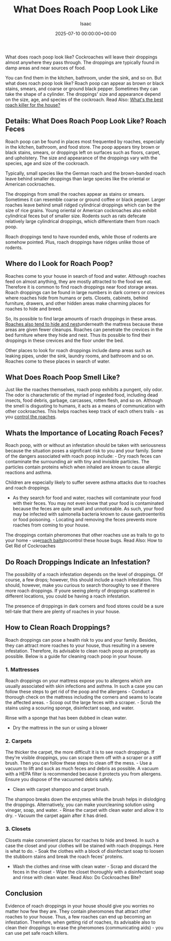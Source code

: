 ﻿---
title: What Does Roach Poop Look Like
description: What does roach poop look like?Cockroaches will leave their droppings almost anywhere they pass through. The droppings are typically found in damp areas and...
slug: /what-does-roach-poop-look-like/
date: 2025-07-10 00:00:00+00:00
lastmod: 2025-07-10 00:00:00+03:00
author: Isaac
categories:
- Cockroaches
- Guide
tags:
- cockroaches
- roach
- poop
layout: post
---

What does roach poop look like? Cockroaches will leave their droppings almost anywhere they pass through. The droppings are typically found in damp areas and near sources of food.

You can find them in the kitchen, bathroom, under the sink, and so on. But what does roach poop look like? Roach poop can appear as brown or black stains, smears, and coarse or ground black pepper. Sometimes they can take the shape of a cylinder. The droppings' size and appearance depend on the size, age, and species of the cockroach. Read Also: [What's the best roach killer for the house? ](https://pestpolicy.com/best-roach-killer-for-apartments/)

##  **Details: What Does Roach Poop Look Like? Roach Feces**

Roach poop can be found in places most frequented by roaches, especially in the kitchen, bathroom, and food store. The poop appears tiny brown or black stains, smears, or droppings left on surfaces such as floors, carpet, and upholstery. The size and appearance of the droppings vary with the species, age and size of the cockroach.

Typically, small species like the German roach and the brown-banded roach leave behind smaller droppings than large species like the oriental or American cockroaches.

The droppings from small the roaches appear as stains or smears. Sometimes it can resemble coarse or ground coffee or black pepper. Larger roaches leave behind small ridged cylindrical droppings which can be the size of rice grains. Young oriental or American cockroaches also exhibit cylindrical feces but of smaller size. Rodents such as rats defecate relatively large cylindrical droppings, which differentiate them from roach poop.

Roach droppings tend to have rounded ends, while those of rodents are somehow pointed. Plus, roach droppings have ridges unlike those of rodents.

##  **Where do I Look for Roach Poop?**

Roaches come to your house in search of food and water. Although roaches feed on almost anything, they are mostly attracted to the food we eat. Therefore it is common to find roach droppings near food storage areas. Roach droppings can be found in large numbers in dark corners or crevices where roaches hide from humans or pets. Closets, cabinets, behind furniture, drawers, and other hidden areas make charming places for roaches to hide and breed.

So, its possible to find large amounts of roach droppings in these areas. [Roaches also tend to hide and nest](https://pestpolicy.com/how-to-find-a-roach-nest/)underneath the mattress because these areas are given fewer cleanups. Roaches can penetrate the crevices in the bed furniture where they hide and nest. Thus its possible to find their droppings in these crevices and the floor under the bed.

Other places to look for roach droppings include damp areas such as leaking pipes, under the sink, laundry rooms, and bathroom and so on. Roaches come to these places in search of water.

##  **What Does Roach Poop Smell Like?**

Just like the roaches themselves, roach poop exhibits a pungent, oily odor. The odor is characteristic of the myriad of ingested food, including dead insects, food debris, garbage, carcasses, rotten flesh, and so on. Although the smell is disgusting to humans, it acts as a means of communication with other cockroaches. This helps roaches keep track of each others trails - as you [control the roaches](https://entomology.ca.uky.edu/ef614).

##  **Whats the Importance of Locating Roach Feces?**

Roach poop, with or without an infestation should be taken with seriousness because the situation poses a significant risk to you and your family. Some of the dangers associated with roach poop include: - Dry roach feces can contaminate the surrounding air with tiny and invisible particles. The particles contain proteins which when inhaled are known to cause allergic reactions and asthma.

Children are especially likely to suffer severe asthma attacks due to roaches and roach droppings.

- As they search for food and water, roaches will contaminate your food with their feces. You may not even know that your food is contaminated because the feces are quite small and unnoticeable. As such, your food may be infected with salmonella bacteria known to cause gastroenteritis or food poisoning. - Locating and removing the feces prevents more roaches from coming to your house.

The droppings contain pheromones that other roaches use as trails to go to your home - use[roach baits](https://pestpolicy.com/best-roach-bait/)tocontrol these house bugs. Read Also: How to Get Rid of Cockroaches

##  **Do Roach Droppings Indicate an Infestation?**

The possibility of a roach infestation depends on the level of droppings. Of course, a few drops; however, this should include a roach infestation. This should, however, make you curious to search thoroughly to see if therere more roach droppings. If youre seeing plenty of droppings scattered in different locations, you could be having a roach infestation.

The presence of droppings in dark corners and food stores could be a sure tell-tale that there are plenty of roaches in your house.

##  **How to Clean Roach Droppings?**

Roach droppings can pose a health risk to you and your family. Besides, they can attract more roaches to your house, thus resulting in a severe infestation. Therefore, its advisable to clean roach poop as promptly as possible. Below is a guide for cleaning roach poop in your house.

###  **1. Mattresses**

Roach droppings on your mattress expose you to allergens which are usually associated with skin infections and asthma. In such a case you can follow these steps to get rid of the poop and the allergens - Conduct a thorough check on the mattress including the corners and seams to locate the affected areas. - Scoop out the large feces with a scraper. - Scrub the stains using a scouring sponge, disinfectant soap, and water.

Rinse with a sponge that has been dubbed in clean water.

- Dry the mattress in the sun or using a blower

###  **2. Carpets**

The thicker the carpet, the more difficult it is to see roach droppings. If they're visible droppings, you can scrape them off with a scraper or a stiff brush. Then you can follow these steps to clean off the mess. - Use a vacuum to lift and suck as much feces and debris as possible. A vacuum with a HEPA filter is recommended because it protects you from allergens. Ensure you dispose of the vacuumed debris safely.

- Clean with carpet shampoo and carpet brush.

The shampoo breaks down the enzymes while the brush helps in dislodging the droppings. Alternatively, you can make yourcleaning solution using vinegar, soap, and water. - Rinse the carpet with clean water and allow it to dry. - Vacuum the carpet again after it has dried.

###  **3. Closets**

Closets make convenient places for roaches to hide and breed. In such a case the closet and your clothes will be stained with roach droppings. Here is what to do. - Soak the clothes with a block of disinfectant soap to loosen the stubborn stains and break the roach feces' proteins.

- Wash the clothes and rinse with clean water - Scrap and discard the feces in the closet - Wipe the closet thoroughly with a disinfectant soap and rinse with clean water. Read Also: Do Cockroaches Bite?

##  **Conclusion**

Evidence of roach droppings in your house should give you worries no matter how few they are. They contain pheromones that attract other roaches to your house. Thus, a few roaches can end up becoming an infestation. Therefore, when getting rid of roaches, its advisable also to clean their droppings to erase the pheromones (communicating aids) - you can use pet safe roach killers.

